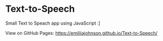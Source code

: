 # Text-to-Speech

Small Text to Speach app using JavaScript :]

View on GitHub Pages:  https://emiliiajohnson.github.io/Text-to-Speech/
